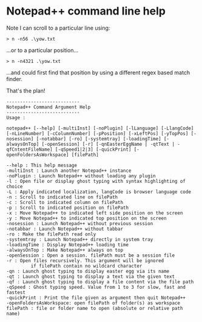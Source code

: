 ﻿# Notepad++ command line help


Note I can scroll to a particular line using:

	> n -n56 .\yow.txt

...or to a particular position...

	> n -n4321 .\yow.txt

...and could first find that position by using a different regex based match finder.

That's the plan!


	---------------------------
	Notepad++ Command Argument Help
	---------------------------
	Usage :

	notepad++ [--help] [-multiInst] [-noPlugin] [-lLanguage] [-LlangCode] [-nLineNumber] [-cColumnNumber] [-pPosition] [-xLeftPos] [-yTopPos] [-nosession] [-notabbar] [-ro] [-systemtray] [-loadingTime] [-alwaysOnTop] [-openSession] [-r] [-qnEasterEggName | -qtText | -qfCntentFileName] [-qSpeed1|2|3] [-quickPrint] [-openFoldersAsWorkspace] [filePath]

	--help : This help message
	-multiInst : Launch another Notepad++ instance
	-noPlugin : Launch Notepad++ without loading any plugin
	-l : Open file or display ghost typing with syntax highlighting of choice
	-L : Apply indicated localization, langCode is browser language code
	-n : Scroll to indicated line on filePath
	-c : Scroll to indicated column on filePath
	-p : Scroll to indicated position on filePath
	-x : Move Notepad++ to indicated left side position on the screen
	-y : Move Notepad++ to indicated top position on the screen
	-nosession : Launch Notepad++ without previous session
	-notabbar : Launch Notepad++ without tabbar
	-ro : Make the filePath read only
	-systemtray : Launch Notepad++ directly in system tray
	-loadingTime : Display Notepad++ loading time
	-alwaysOnTop : Make Notepad++ always on top
	-openSession : Open a session. filePath must be a session file
	-r : Open files recursively. This argument will be ignored
			 if filePath contain no wildcard character
	-qn : Launch ghost typing to display easter egg via its name
	-qt : Launch ghost typing to display a text via the given text
	-qf : Launch ghost typing to display a file content via the file path
	-qSpeed : Ghost typing speed. Value from 1 to 3 for slow, fast and fastest
	-quickPrint : Print the file given as argument then quit Notepad++
	-openFoldersAsWorkspace: open filePath of folder(s) as workspace
	filePath : file or folder name to open (absolute or relative path name)